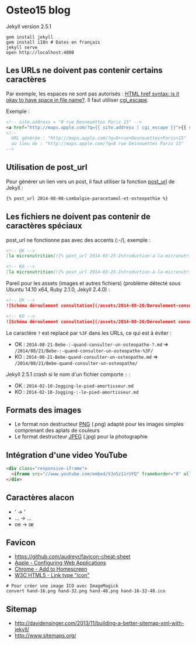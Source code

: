 # Osteo15 blog

Jekyll version 2.5.1

```Shell
gem install jekyll
gem install i18n # Dates en français
jekyll serve
open http://localhost:4000
```

## Les URLs ne doivent pas contenir certains caractères

Par exemple, les espaces ne sont pas autorisés : [HTML href syntax: is it okay to have space in file name?](http://stackoverflow.com/questions/4172579).
Il faut utiliser [cgi_escape](http://jekyllrb.com/docs/templates/).

Exemple :
```HTML
<!-- site.address = "8 rue Desnouettes Paris 15" -->
<a href="http://maps.apple.com/?q={{ site.address | cgi_escape }}">{{ site.address }}</a>
<!--
  URL générée : "http://maps.apple.com/?q=8+rue+Desnouettes+Paris+15"
  au lieu de : "http://maps.apple.com/?q=8 rue Desnouettes Paris 15"
-->
```

## Utilisation de post_url

Pour générer un lien vers un post, il faut utiliser la fonction [post_url](http://jekyllrb.com/docs/templates/#post-url) de Jekyll :
```HTML
{% post_url 2014-08-08-Lombalgie-paracetamol-et-osteopathie %}
```

## Les fichiers ne doivent pas contenir de caractères spéciaux

post_url ne fonctionne pas avec des accents (:-/), exemple :
```Markdown
<!-- OK -->
[la micronutrition]({% post_url 2014-03-25-Introduction-a-la-micronutrition %})

<!-- KO -->
[la micronutrition]({% post_url 2014-03-25-Introduction-à-la-micronutrition %})
```

Pareil pour les assets (images et autres fichiers) (problème détecté sous Ubuntu 14.10 x64, Ruby 2.1.0, Jekyll 2.4.0) :
```Markdown
<!-- OK -->
![Schéma déroulement consultation](/assets/2014-08-20/Deroulement-consultation.png)

<!-- KO -->
![Schéma déroulement consultation](/assets/2014-08-20/Déroulement consultation.png)
```

Le caractère `?` est replacé par `%3F` dans les URLs, ce qui est à éviter :
- OK : `2014-08-21-Bebe-:-quand-consulter-un-osteopathe-?.md` => `/2014/08/21/Bebe-:-quand-consulter-un-osteopathe-%3F/`
- KO : `2014-08-21-Bebe-quand-consulter-un-osteopathe.md` => `/2014/08/21/Bebe-quand-consulter-un-osteopathe/`

Jekyll 2.5.1 crash si le nom d'un fichier comporte `:` :
- OK : `2014-02-10-Jogging-le-pied-amortisseur.md`
- KO : `2014-02-10-Jogging-:-le-pied-amortisseur.md`

## Formats des images

- Le format non destructeur [PNG](http://fr.wikipedia.org/wiki/Portable_Network_Graphics) (.png) adapté pour les images simples comprenant des aplats de couleurs
- Le format destructeur [JPEG](http://fr.wikipedia.org/wiki/JPEG) (.jpg) pour la photographie

## Intégration d'une video YouTube

```HTML
<div class="responsive-iframe">
  <iframe src="//www.youtube.com/embed/VJo5z11rUYQ" frameborder="0" allowfullscreen></iframe>
</div>
```

## Caractères alacon

- ’ -> '
- … -> ...
- oe -> œ

## Favicon

- https://github.com/audreyr/favicon-cheat-sheet
- [Apple - Configuring Web Applications](https://developer.apple.com/library/iad/documentation/AppleApplications/Reference/SafariWebContent/ConfiguringWebApplications/ConfiguringWebApplications.html)
- [Chrome - Add to Homescreen](https://developer.chrome.com/multidevice/android/installtohomescreen)
- [W3C HTML5 - Link type "icon"](http://www.w3.org/TR/html5/links.html#rel-icon)

```Shell
# Pour créer une image ICO avec ImageMagick
convert hand-16.png hand-32.png hand-48.png hand-16-32-48.ico
```

## Sitemap

- http://davidensinger.com/2013/11/building-a-better-sitemap-xml-with-jekyll/
- http://www.sitemaps.org/
